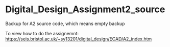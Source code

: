 # Digital_Design_Assignment2_source
Backup for A2 source code, which means empty backup

To view how to do the assignemnt:
https://seis.bristol.ac.uk/~sy13201/digital_design/ECAD/A2_index.htm
